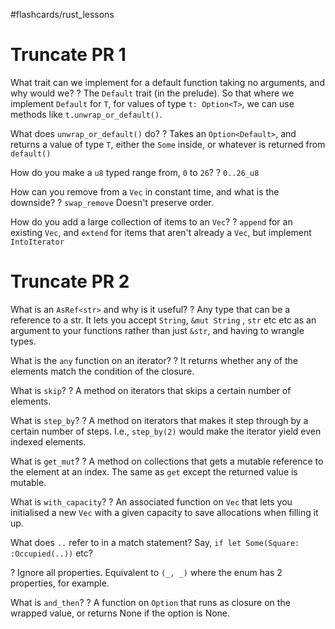 #flashcards/rust_lessons

# Truncate PR 1

What trait can we implement for a default function taking no arguments, and why would we?
?
The `Default` trait (in the prelude).
So that where we implement `Default` for `T`, for values of type `t: Option<T>`, we can use methods like `t.unwrap_or_default()`.
<!--SR:2023-01-05,79,250-->

What does `unwrap_or_default()` do?
?
Takes an `Option<Default>`, and returns a value of type `T`, either the `Some` inside, or whatever is returned from `default()`
<!--SR:2023-01-10,84,250-->

How do you make a `u8` typed range from, `0` to `26`?
?
`0..26_u8`
<!--SR:2023-01-19,93,250-->

How can you remove from a `Vec` in constant time, and what is the downside?
?
`swap_remove`
Doesn't preserve order.
<!--SR:2023-01-17,91,250-->

How do you add a large collection of items to an `Vec`?
?
`append` for an existing `Vec`, and `extend` for items that aren't already a `Vec`, but implement `IntoIterator`
<!--SR:!2022-12-03,14,170-->

# Truncate PR 2

What is an `AsRef<str>` and why is it useful?
?
Any type that can be a reference to a str.
It lets you accept `String`, `&mut String` , `str` etc etc as an argument to your functions rather than just `&str`, and having to wrangle types.
<!--SR:2022-11-28,41,250-->

What is the `any` function on an iterator?
?
It returns whether any of the elements match the condition of the closure.
<!--SR:2022-11-23,36,250-->

What is `skip`?
?
A method on iterators that skips a certain number of elements.
<!--SR:2022-11-25,36,250-->

What is `step_by`?
?
A method on iterators that makes it step through by a certain number of steps. I.e., `step_by(2)` would make the iterator yield even indexed elements.
<!--SR:2022-11-22,35,250-->

What is `get_mut`?
?
A method on collections that gets a mutable reference to the element at an index. The same as `get` except the returned value is mutable.
<!--SR:2022-11-30,40,250-->

What is `with_capacity`?
?
An associated function on `Vec` that lets you initialised a new `Vec` with a given capacity to save allocations when filling it up.
<!--SR:2022-12-06,45,250-->

What does `..` refer to in a match statement? Say, `if let Some(Square: :Occupied(..))` etc?

?
Ignore all properties.
Equivalent to `(_, _)` where the enum has 2 properties, for example.
<!--SR:!2022-12-19,48,250-->

What is `and_then`?
?
A function on `Option` that runs as closure on the wrapped value, or returns None if the option is None.
<!--SR:!2022-11-22,3,150-->